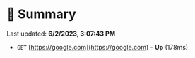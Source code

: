 # 📖 Summary
Last updated: **6/2/2023, 3:07:43 PM**

- `GET` [https://google.com](https://google.com) - **Up** (178ms)
